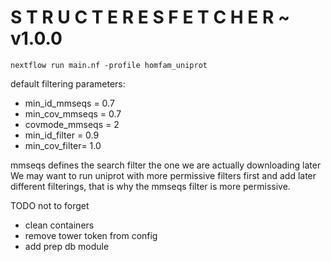# S T R U C T E R E S    F E T C H E R   ~ v1.0.0

```
nextflow run main.nf -profile homfam_uniprot
```

default filtering parameters: 
  - min_id_mmseqs = 0.7
  - min_cov_mmseqs = 0.7
  - covmode_mmseqs = 2
  - min_id_filter = 0.9
  - min_cov_filter= 1.0
  
mmseqs defines the search 
filter the one we are actually downloading later 
We may want to run uniprot with more permissive filters first and add later different filterings, that is why the mmseqs filter is more permissive.



TODO not to forget 
- clean containers 
- remove tower token from config
- add prep db module
